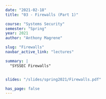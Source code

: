 ```yaml
---
date: "2021-02-18"
title: "03 - Firewalls (Part 1)"

course: "Systems Security"
semester: "Spring"
year: 2021
author: "Anthony Magrene"

slug: "Firewalls"
navbar_active_link: "lectures"

summary: |
  "SYSSEC Firewalls"


slides: "/slides/spring2021/Firewalls.pdf"

has_page: false
---
```

